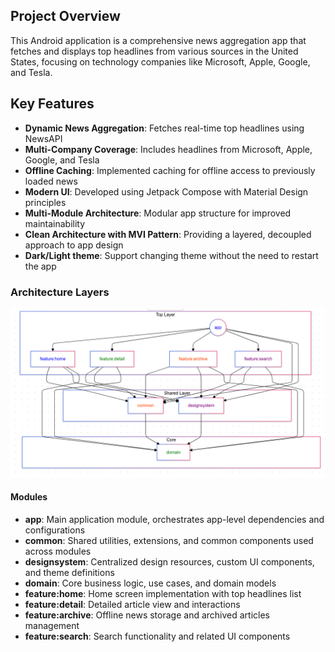 ## Project Overview

This Android application is a comprehensive news aggregation app that fetches and displays top headlines from various sources in the United States, focusing on technology companies like Microsoft, Apple, Google, and Tesla.

## Key Features

- **Dynamic News Aggregation**: Fetches real-time top headlines using NewsAPI
- **Multi-Company Coverage**: Includes headlines from Microsoft, Apple, Google, and Tesla
- **Offline Caching**: Implemented caching for offline access to previously loaded news
- **Modern UI**: Developed using Jetpack Compose with Material Design principles
- **Multi-Module Architecture**: Modular app structure for improved maintainability
- **Clean Architecture with MVI Pattern**: Providing a layered, decoupled approach to app design
- **Dark/Light theme**: Support changing theme without the need to restart the app

### Architecture Layers

![diagram.png](diagram.png)

#### Modules
- **app**: Main application module, orchestrates app-level dependencies and configurations
- **common**: Shared utilities, extensions, and common components used across modules
- **designsystem**: Centralized design resources, custom UI components, and theme definitions
- **domain**: Core business logic, use cases, and domain models
- **feature:home**: Home screen implementation with top headlines list
- **feature:detail**: Detailed article view and interactions
- **feature:archive**: Offline news storage and archived articles management
- **feature:search**: Search functionality and related UI components